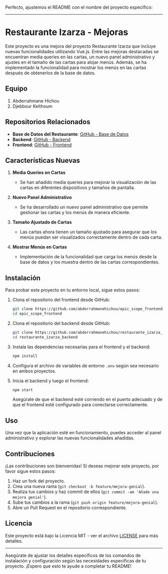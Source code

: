 Perfecto, ajustemos el README con el nombre del proyecto específico:

---

# Restaurante Izarza - Mejoras

Este proyecto es una mejora del proyecto Restaurante Izarza que incluye nuevas funcionalidades utilizando Vue.js. Entre las mejoras destacadas se encuentran media queries en las cartas, un nuevo panel administrativo y ajustes en el tamaño de las cartas para alojar menús. Además, se ha implementado la funcionalidad para mostrar los menús en las cartas después de obtenerlos de la base de datos.


## Equipo

1. Abderrahmane Hichou
2. Djebbour Kelthoum




## Repositorios Relacionados

- **Base de Datos del Restaurante**: [GitHub - Base de Datos](https://github.com/abderrahmanehichou/base_datos_restaurante_izarza.git)
- **Backend**: [GitHub - Backend](https://github.com/abderrahmanehichou/restaurante_izarza_backend.git)
- **Frontend**: [GitHub - Frontend](https://github.com/abderrahmanehichou/epic_scope_frontend.git)

## Características Nuevas

1. **Media Queries en Cartas**
   - Se han añadido media queries para mejorar la visualización de las cartas en diferentes dispositivos y tamaños de pantalla.

2. **Nuevo Panel Administrativo**
   - Se ha desarrollado un nuevo panel administrativo que permite gestionar las cartas y los menús de manera eficiente.

3. **Tamaño Ajustado de Cartas**
   - Las cartas ahora tienen un tamaño ajustado para asegurar que los menús puedan ser visualizados correctamente dentro de cada carta.

4. **Mostrar Menús en Cartas**
   - Implementación de la funcionalidad que carga los menús desde la base de datos y los muestra dentro de las cartas correspondientes.

## Instalación

Para probar este proyecto en tu entorno local, sigue estos pasos:

1. Clona el repositorio del frontend desde GitHub:

   ```bash
   git clone https://github.com/abderrahmanehichou/epic_scope_frontend.git
   cd epic_scope_frontend
   ```

2. Clona el repositorio del backend desde GitHub:

   ```bash
   git clone https://github.com/abderrahmanehichou/restaurante_izarza_backend.git
   cd restaurante_izarza_backend
   ```

3. Instala las dependencias necesarias para el frontend y el backend:

   ```bash
   npm install
   ```

4. Configura el archivo de variables de entorno `.env` según sea necesario en ambos proyectos.

5. Inicia el backend y luego el frontend:

   ```bash
   npm start
   ```

   Asegúrate de que el backend esté corriendo en el puerto adecuado y de que el frontend esté configurado para conectarse correctamente.

## Uso

Una vez que la aplicación esté en funcionamiento, puedes acceder al panel administrativo y explorar las nuevas funcionalidades añadidas.

## Contribuciones

¡Las contribuciones son bienvenidas! Si deseas mejorar este proyecto, por favor sigue estos pasos:

1. Haz un fork del proyecto.
2. Crea una nueva rama (`git checkout -b feature/mejora-genial`).
3. Realiza tus cambios y haz commit de ellos (`git commit -am 'Añade una mejora genial'`).
4. Sube tus cambios a la rama (`git push origin feature/mejora-genial`).
5. Abre un Pull Request en el repositorio correspondiente.

## Licencia

Este proyecto está bajo la Licencia MIT - ver el archivo [LICENSE](LICENSE) para más detalles.

---

Asegúrate de ajustar los detalles específicos de los comandos de instalación y configuración según las necesidades específicas de tu proyecto. ¡Espero que esto te ayude a completar tu README!